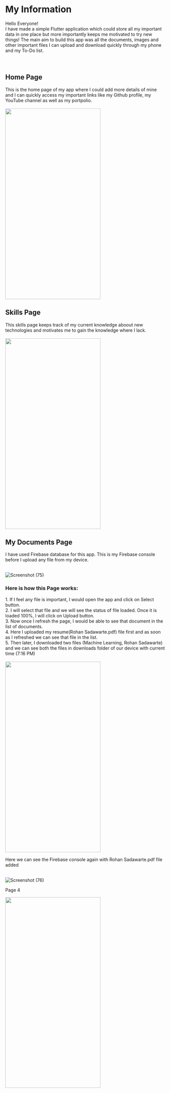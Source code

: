 # My Information

Hello Everyone!<br>
I have made a simple Flutter application which could store all my important data in one place but more importantly keeps me motivated to try new things! The main aim to build this app was all the documents, images and other important files I can upload and download quickly through my phone and my To-Do list.  
<br><br>

<h2>Home Page</h2>
This is the home page of my app where I could add more details of mine and I can quickly access my important links like my Github profile, my YouTube channel as well as my portpolio.<br><br>
<img src="https://user-images.githubusercontent.com/82522478/122677885-f01a7c80-d201-11eb-886c-8e24d1611048.gif" width="300" height="600">


<h2>Skills Page</h2>
This skills page keeps track of my current knowledge aboout new technologies and motivates me to gain the knowledge where I lack.<br><br>
<img src="https://user-images.githubusercontent.com/82522478/122678315-e8f46e00-d203-11eb-81fc-f9441d4c64c1.gif" width="300" height="600">




<h2>My Documents Page</h2>
I have used Firebase database for this app. This is my Firebase console before I upload any file from my device.<br><br>

![Screenshot (75)](https://user-images.githubusercontent.com/82522478/122678973-8badec00-d206-11eb-8c11-7fa490866ff6.png)

<h3>Here is how this Page works:</h3>
1. If I feel any file is important, I would open the app and click on Select button.<br>
2. I will select that file and we will see the status of file loaded. Once it is loaded 100%, I will click on Upload button.<br>                                     
3. Now once I refresh the page, I would be able to see that document in the list of documents.<br>
4. Here I uploaded my resume(Rohan Sadawarte.pdf) file first and as soon as I refreshed we can see that file in the list.<br>
5. Then later, I downloaded two files (Machine Learning, Rohan Sadawarte) and we can see both the files in downloads folder of our device with current time (7:16 PM)<br>
<br>

<img src="https://user-images.githubusercontent.com/82522478/122678396-53a5a980-d204-11eb-9e88-8af9164d9bf9.gif" width="300" height="600">

Here we can see the Firebase console again with Rohan Sadawarte.pdf file added<br><br>

![Screenshot (76)](https://user-images.githubusercontent.com/82522478/122678984-9bc5cb80-d206-11eb-913c-ed69c02edff7.png)




<p>Page 4</p>
<img src="https://user-images.githubusercontent.com/82522478/122678460-a7b08e00-d204-11eb-824a-26f06b47bd6d.gif" width="300" height="600">
